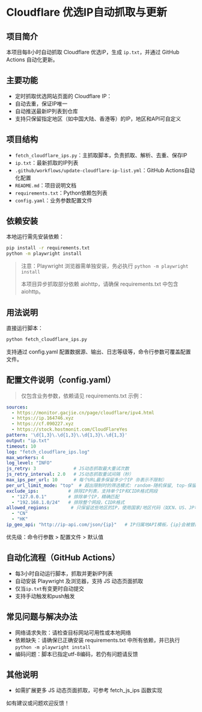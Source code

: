 # Cloudflare 优选IP自动抓取与更新

## 项目简介
本项目每8小时自动抓取 Cloudflare 优选IP，生成 `ip.txt`，并通过 GitHub Actions 自动化更新。

## 主要功能
- 定时抓取优选网站页面的 Cloudflare IP：
- 自动去重，保证IP唯一
- 自动推送最新IP列表到仓库
- 支持只保留指定地区（如中国大陆、香港等）的IP，地区和API可自定义

## 项目结构
- `fetch_cloudflare_ips.py`：主抓取脚本，负责抓取、解析、去重、保存IP
- `ip.txt`：最新抓取的IP列表
- `.github/workflows/update-cloudflare-ip-list.yml`：GitHub Actions自动化配置
- `README.md`：项目说明文档
- `requirements.txt`：Python依赖包列表
- `config.yaml`：业务参数配置文件

## 依赖安装
本地运行需先安装依赖：
```bash
pip install -r requirements.txt
python -m playwright install
```
> 注意：Playwright 浏览器需单独安装，务必执行 `python -m playwright install`
> 
> 本项目异步抓取部分依赖 aiohttp，请确保 requirements.txt 中包含 aiohttp。

## 用法说明
直接运行脚本：
```bash
python fetch_cloudflare_ips.py
```

支持通过 config.yaml 配置数据源、输出、日志等级等，命令行参数可覆盖配置文件。

## 配置文件说明（config.yaml）
> 仅包含业务参数，依赖请见 requirements.txt
示例：
```yaml
sources:
  - https://monitor.gacjie.cn/page/cloudflare/ipv4.html
  - https://ip.164746.xyz
  - https://cf.090227.xyz
  - https://stock.hostmonit.com/CloudFlareYes
pattern: '\d{1,3}\.\d{1,3}\.\d{1,3}\.\d{1,3}'
output: "ip.txt"
timeout: 10
log: "fetch_cloudflare_ips.log"
max_workers: 4
log_level: "INFO"
js_retry: 3              # JS动态抓取最大重试次数
js_retry_interval: 2.0   # JS动态抓取重试间隔（秒）
max_ips_per_url: 10      # 每个URL最多保留多少个IP（0表示不限制）
per_url_limit_mode: "top"  # 超出限制时的筛选模式: random-随机保留, top-保留页面上实际靠前的IP
exclude_ips:           # 排除IP列表，支持单个IP和CIDR格式网段
  - "127.0.0.1"        # 排除单个IP，精确匹配
  - "192.168.1.0/24"   # 排除整个网段，CIDR格式
allowed_regions:        # 只保留这些地区的IP，使用国家/地区代码（如CN、US、JP等），留空或缺省则不过滤
  - "CN"
  - "HK"
ip_geo_api: "http://ip-api.com/json/{ip}"   # IP归属地API模板，{ip}会被替换为实际IP
```

优先级：命令行参数 > 配置文件 > 默认值

## 自动化流程（GitHub Actions）
- 每3小时自动运行脚本，抓取并更新IP列表
- 自动安装 Playwright 及浏览器，支持 JS 动态页面抓取
- 仅当`ip.txt`有变更时自动提交
- 支持手动触发和push触发

## 常见问题与解决办法
- 网络请求失败：请检查目标网站可用性或本地网络
- 依赖缺失：请确保已正确安装 requirements.txt 中所有依赖，并已执行 `python -m playwright install`
- 编码问题：脚本已指定utf-8编码，若仍有问题请反馈

## 其他说明
- 如需扩展更多 JS 动态页面抓取，可参考 fetch_js_ips 函数实现

如有建议或问题欢迎反馈！
